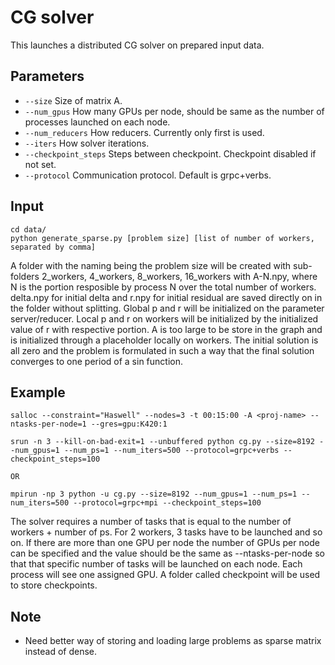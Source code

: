 # CG solver

This launches a distributed CG solver on prepared input data.

## Parameters
- ```--size``` Size of  matrix A.
- ```--num_gpus``` How many GPUs per node, should be same as the number of processes launched on each node.
- ```--num_reducers``` How reducers. Currently only first is used.
- ```--iters``` How solver iterations.
- ```--checkpoint_steps``` Steps between checkpoint. Checkpoint disabled if not set.
- ```--protocol``` Communication protocol. Default is grpc+verbs.

## Input

```
cd data/
python generate_sparse.py [problem size] [list of number of workers, separated by comma]
```
A folder with the naming being the problem size will be created with sub-folders 2_workers, 4_workers, 8_workers, 16_workers with A-N.npy, where N is the portion resposible by process N over the total number of workers. delta.npy for initial delta and r.npy for initial residual are saved directly on in the folder without splitting. Global p and r will be initialized on the parameter server/reducer. Local p and r on workers will be initialized by the initialized value of r with respective portion. A is too large to be store in the graph and is initialized through a placeholder locally on workers. The initial solution is all zero and the problem is formulated in such a way that the final solution converges to one period of a sin function.

## Example
```
salloc --constraint="Haswell" --nodes=3 -t 00:15:00 -A <proj-name> --ntasks-per-node=1 --gres=gpu:K420:1 

srun -n 3 --kill-on-bad-exit=1 --unbuffered python cg.py --size=8192 --num_gpus=1 --num_ps=1 --num_iters=500 --protocol=grpc+verbs --checkpoint_steps=100

OR

mpirun -np 3 python -u cg.py --size=8192 --num_gpus=1 --num_ps=1 --num_iters=500 --protocol=grpc+mpi --checkpoint_steps=100
```

The solver requires a number of tasks that is equal to the number of workers + number of ps. For 2 workers, 3 tasks have to be launched and so on. If there are more than one GPU per node the number of GPUs per node can be specified and the value should be the same as --ntasks-per-node so that that specific number of tasks will be launched on each node. Each process will see one assigned GPU. A folder called checkpoint will be used to store checkpoints.

## Note
- Need better way of storing and loading large problems as sparse matrix instead of dense.
